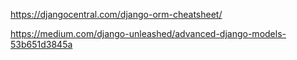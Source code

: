 https://djangocentral.com/django-orm-cheatsheet/

https://medium.com/django-unleashed/advanced-django-models-53b651d3845a